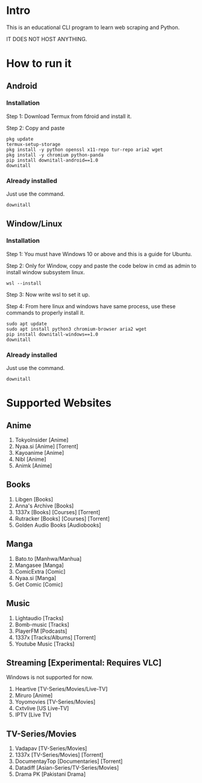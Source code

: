 # Intro

This is an educational CLI program to learn web scraping and Python.

IT DOES NOT HOST ANYTHING.

# How to run it

## Android

### Installation

Step 1: Download Termux from fdroid and install it.

Step 2: Copy and paste

```
pkg update
termux-setup-storage
pkg install -y python openssl x11-repo tur-repo aria2 wget
pkg install -y chromium python-panda
pip install downitall-android==1.0
downitall
```

### Already installed
Just use the command.

```
downitall
```

## Window/Linux

### Installation

Step 1: You must have Windows 10 or above and this is a guide for Ubuntu.

Step 2: Only for Window, copy and paste the code below in cmd as admin to install window subsystem linux.

```
wsl --install
```

Step 3: Now write wsl to set it up.

Step 4: From here linux and windows have same process, use these commands to properly install it.

```
sudo apt update
sudo apt install python3 chromium-browser aria2 wget
pip install downitall-windows==1.0
downitall
```

### Already installed
Just use the command.

```
downitall
```

# Supported Websites

## Anime

1. TokyoInsider [Anime]
2. Nyaa.si [Anime] [Torrent]
3. Kayoanime [Anime]
4. Nibl [Anime]
5. Animk [Anime]


## Books

1. Libgen [Books]
2. Anna's Archive [Books]
3. 1337x [Books] [Courses] [Torrent]
4. Rutracker [Books] [Courses] [Torrent]
5. Golden Audio Books [Audiobooks]

## Manga

1. Bato.to [Manhwa/Manhua]
2. Mangasee [Manga]
3. ComicExtra [Comic]
4. Nyaa.si [Manga]
5. Get Comic [Comic]

## Music

1. Lightaudio [Tracks]
2. Bomb-music [Tracks]
3. PlayerFM [Podcasts]
4. 1337x [Tracks/Albums] [Torrent]
5. Youtube Music [Tracks]

## Streaming [Experimental: Requires VLC]
Windows is not supported for now.

1. Heartive [TV-Series/Movies/Live-TV]
2. Miruro [Anime]
3. Yoyomovies [TV-Series/Movies]
4. Cxtvlive [US Live-TV]
5. IPTV [Live TV]

## TV-Series/Movies

1. Vadapav [TV-Series/Movies]
2. 1337x [TV-Series/Movies] [Torrent]
3. DocumentayTop [Documentaries] [Torrent]
4. Datadiff [Asian-Series/TV-Series/Movies]
5. Drama PK [Pakistani Drama]
